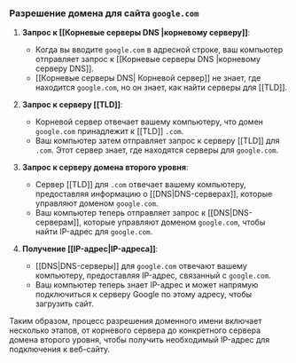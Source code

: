 ### Разрешение домена для сайта `google.com`

1. **Запрос к [[Корневые серверы DNS |корневому серверу]]**:
   - Когда вы вводите `google.com` в адресной строке, ваш компьютер отправляет запрос к [[Корневые серверы DNS |корневому серверу DNS]].
   - [[Корневые серверы DNS| Корневой сервер]] не знает, где находится `google.com`, но он знает, как найти серверы для [[TLD]].

2. **Запрос к серверу [[TLD]]**:
   - Корневой сервер отвечает вашему компьютеру, что домен `google.com` принадлежит к [[TLD]] `.com`.
   - Ваш компьютер затем отправляет запрос к серверу [[TLD]] для `.com`. Этот сервер знает, где находятся серверы для `google.com`.

3. **Запрос к серверу домена второго уровня**:
   - Сервер [[TLD]] для `.com` отвечает вашему компьютеру, предоставляя информацию о [[DNS|DNS-серверах]], которые управляют доменом `google.com`.
   - Ваш компьютер теперь отправляет запрос к [[DNS|DNS-серверам]], которые управляют доменом `google.com`, чтобы найти IP-адрес для `google.com`.

4. **Получение [[IP-адрес|IP-адреса]]**:
   - [[DNS|DNS-серверы]] для `google.com` отвечают вашему компьютеру, предоставляя IP-адрес, связанный с `google.com`.
   - Ваш компьютер теперь знает IP-адрес и может напрямую подключиться к серверу Google по этому адресу, чтобы загрузить сайт.

Таким образом, процесс разрешения доменного имени включает несколько этапов, от корневого сервера до конкретного сервера домена второго уровня, чтобы получить необходимый IP-адрес для подключения к веб-сайту.
